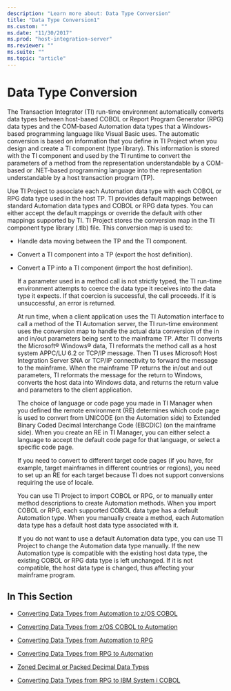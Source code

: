 ```yaml
---
description: "Learn more about: Data Type Conversion"
title: "Data Type Conversion1"
ms.custom: ""
ms.date: "11/30/2017"
ms.prod: "host-integration-server"
ms.reviewer: ""
ms.suite: ""
ms.topic: "article"
---
```

# Data Type Conversion
The Transaction Integrator (TI) run-time environment automatically converts data types between host-based COBOL or Report Program Generator (RPG) data types and the COM-based Automation data types that a Windows-based programming language like Visual Basic uses. The automatic conversion is based on information that you define in TI Project when you design and create a TI component (type library). This information is stored with the TI component and used by the TI runtime to convert the parameters of a method from the representation understandable by a COM-based or .NET-based programming language into the representation understandable by a host transaction program (TP).  
  
 Use TI Project to associate each Automation data type with each COBOL or RPG data type used in the host TP. TI provides default mappings between standard Automation data types and COBOL or RPG data types. You can either accept the default mappings or override the default with other mappings supported by TI. TI Project stores the conversion map in the TI component type library (.tlb) file. This conversion map is used to:  
  
- Handle data moving between the TP and the TI component.  
  
- Convert a TI component into a TP (export the host definition).  
  
- Convert a TP into a TI component (import the host definition).  
  
  If a parameter used in a method call is not strictly typed, the TI run-time environment attempts to coerce the data type it receives into the data type it expects. If that coercion is successful, the call proceeds. If it is unsuccessful, an error is returned.  
  
  At run time, when a client application uses the TI Automation interface to call a method of the TI Automation server, the TI run-time environment uses the conversion map to handle the actual data conversion of the in and in/out parameters being sent to the mainframe TP. After TI converts the Microsoft® Windows® data, TI reformats the method call as a host system APPC/LU 6.2 or TCP/IP message. Then TI uses Microsoft Host Integration Server SNA or TCP/IP connectivity to forward the message to the mainframe. When the mainframe TP returns the in/out and out parameters, TI reformats the message for the return to Windows, converts the host data into Windows data, and returns the return value and parameters to the client application.  
  
  The choice of language or code page you made in TI Manager when you defined the remote environment (RE) determines which code page is used to convert from UNICODE (on the Automation side) to Extended Binary Coded Decimal Interchange Code (EBCDIC) (on the mainframe side). When you create an RE in TI Manager, you can either select a language to accept the default code page for that language, or select a specific code page.  
  
  If you need to convert to different target code pages (if you have, for example, target mainframes in different countries or regions), you need to set up an RE for each target because TI does not support conversions requiring the use of locale.  
  
  You can use TI Project to import COBOL or RPG, or to manually enter method descriptions to create Automation methods. When you import COBOL or RPG, each supported COBOL data type has a default Automation type. When you manually create a method, each Automation data type has a default host data type associated with it.  
  
  If you do not want to use a default Automation data type, you can use TI Project to change the Automation data type manually. If the new Automation type is compatible with the existing host data type, the existing COBOL or RPG data type is left unchanged. If it is not compatible, the host data type is changed, thus affecting your mainframe program.  
  
## In This Section  
  
-   [Converting Data Types from Automation to z/OS COBOL](../core/converting-data-types-from-automation-to-os-390-cobol]2.md)  
  
-   [Converting Data Types from z/OS COBOL to Automation](../core/converting-data-types-from-os-390-cobol-to-automation2.md)  
  
-   [Converting Data Types from Automation to RPG](../core/converting-data-types-from-automation-to-rpg1.md)  
  
-   [Converting Data Types from RPG to Automation](../core/converting-data-types-from-rpg-to-automation1.md)  
  
-   [Zoned Decimal or Packed Decimal Data Types](../core/zoned-decimal-or-packed-decimal-data-types1.md)  
  
-   [Converting Data Types from RPG to IBM System i COBOL](../core/converting-data-types-from-rpg-to-os-400-cobol2.md)
